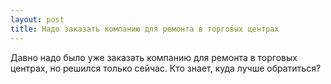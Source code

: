 ```yaml
---
layout: post 
title: Надо заказать компанию для ремонта в торговых центрах 
--- 
```

Давно надо было уже заказать компанию для ремонта в торговых центрах, но решился только сейчас. Кто знает, куда лучше обратиться?
